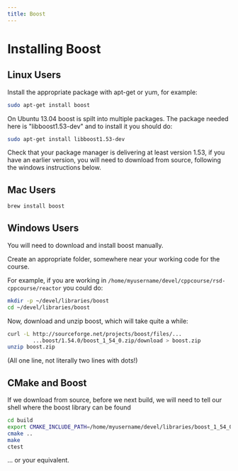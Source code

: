 ```yaml
---
title: Boost
---
```



# Installing Boost

## Linux Users ##

Install the appropriate package with apt-get or yum, for example:

``` Bash
sudo apt-get install boost
```

On Ubuntu 13.04 boost is spilt into multiple packages. The package needed here is "libboost1.53-dev" and 
to install it you should do:

``` Bash
sudo apt-get install libboost1.53-dev
```


Check that your package manager is delivering at least version 1.53, if you have an earlier version, you will need to download from source, following the windows instructions below.

## Mac Users ##

``` Bash
brew install boost
```

## Windows Users ##

You will need to download and install boost manually.

Create an appropriate folder, somewhere near your working code for the course.

For example, if you are working in `/home/myusername/devel/cppcourse/rsd-cppcourse/reactor` you could do:

``` Bash
mkdir -p ~/devel/libraries/boost
cd ~/devel/libraries/boost
```

Now, download and unzip boost, which will take quite a while:

``` Bash
curl -L http://sourceforge.net/projects/boost/files/...
		...boost/1.54.0/boost_1_54_0.zip/download > boost.zip
unzip boost.zip
```

(All one line, not literally two lines with dots!)

## CMake and Boost

If we download from source, before we next build, we will need to tell our shell where the boost library can be found

```Bash
cd build
export CMAKE_INCLUDE_PATH=/home/myusername/devel/libraries/boost_1_54_0
cmake ..
make
ctest
```

... or your equivalent.
